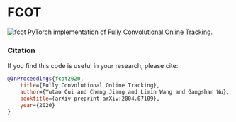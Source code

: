 # FCOT
![fcot](https://github.com/MCG-NJU/FCOT/blob/master/images/architecture.png)
PyTorch implementation of [Fully Convolutional Online Tracking](https://arxiv.org/abs/2004.07109).


### Citation
If you find this code is useful in your research, please cite:

```bibtex
@InProceedings{fcot2020,
    title={Fully Convolutional Online Tracking},
    author={Yutao Cui and Cheng Jiang and Limin Wang and Gangshan Wu},
    booktitle={arXiv preprint arXiv:2004.07109},
    year={2020}
}

```
